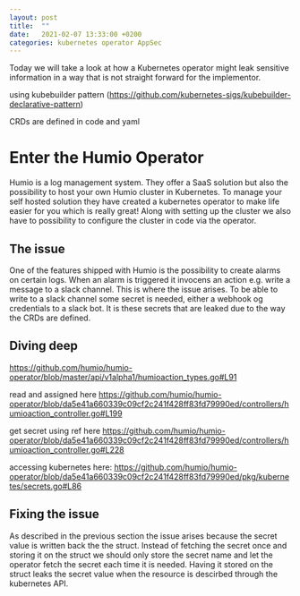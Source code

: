 ```yaml
---
layout: post
title:  ""
date:   2021-02-07 13:33:00 +0200
categories: kubernetes operator AppSec
---
```


Today we will take a look at how a Kubernetes operator might leak sensitive information in a way that is not straight forward for the implementor.

using kubebuilder pattern (https://github.com/kubernetes-sigs/kubebuilder-declarative-pattern)

CRDs are defined in code and yaml 

# Enter the Humio Operator

Humio is a log management system.
They offer a SaaS solution but also the possibility to host your own Humio cluster in Kubernetes.
To manage your self hosted solution they have created a kubernetes operator to make life easier for you which is really great!
Along with setting up the cluster we also have to possibility to configure the cluster in code via the operator.

## The issue

One of the features shipped with Humio is the possibility to create alarms on certain logs.
When an alarm is triggered it invocens an action e.g. write a message to a slack channel.
This is where the issue arises.
To be able to write to a slack channel some secret is needed, either a webhook og credentials to a slack bot.
It is these secrets that are leaked due to the way the CRDs are defined.

## Diving deep

https://github.com/humio/humio-operator/blob/master/api/v1alpha1/humioaction_types.go#L91

read and assigned here https://github.com/humio/humio-operator/blob/da5e41a660339c09cf2c241f428ff83fd79990ed/controllers/humioaction_controller.go#L199

get secret using ref here https://github.com/humio/humio-operator/blob/da5e41a660339c09cf2c241f428ff83fd79990ed/controllers/humioaction_controller.go#L228

accessing kubernetes here: https://github.com/humio/humio-operator/blob/da5e41a660339c09cf2c241f428ff83fd79990ed/pkg/kubernetes/secrets.go#L86

## Fixing the issue

As described in the previous section the issue arises because the secret value is written back the the struct.
Instead of fetching the secret once and storing it on the struct we should only store the secret name and let the operator fetch the secret each time it is needed.
Having it stored on the struct leaks the secret value when the resource is descirbed through the kubernetes API.